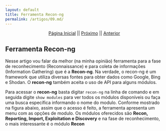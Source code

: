 ```yaml
---
layout: default
title: Ferramenta Recon-ng
permalink: /artigos/09.md/
---
```

  
  
<p align="center">
 <a href="https://carineconstantino.github.io/cybersecurity/">Página Inicial</a>
 || 
 <a href="https://carineconstantino.github.io/cybersecurity/">Próximo</a>  
 || 
 <a href="https://carineconstantino.github.io/cybersecurity/artigos/08.md">Anterior</a>   
</p>

## Ferramenta Recon-ng

Nesse artigo vou falar da melhor (na minha opinião) ferramenta para a fase de reconhecimento (Reconnaissance) e para coleta de informações (Information Gathering) que é a **Recon-ng**. Na verdade, o recon-ng é um framework que utiliza diversas fontes para obter dados como Google, Bing e Shodan. O <b>recon-ng</b> também aceita o uso de API para alguns módulos.

Para acessar o **recon-ng** basta digitar ```recon-ng``` na linha de comando e em seguida digite ```show modules``` para ver todos os módulos disponíveis ou faça uma busca específica informando o nome do modulo. Conforme mostrado na figura abaixo, assim que o acesso é feito, a ferramenta apresenta um menu com as opções de modulo. Os módulos oferecidos são **Recon, Reporting, Import, Exploitation e Discovery** e na fase de reconhecimento, o mais interessante é o módulo **Recon**

